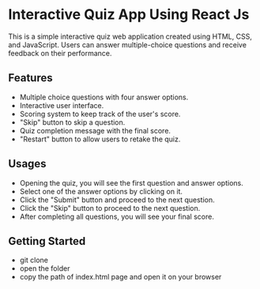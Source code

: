 # Interactive Quiz App Using React Js

This is a simple interactive quiz web application created using HTML, CSS, and JavaScript. Users can answer multiple-choice questions and receive feedback on their performance. 

## Features

- Multiple choice questions with four answer options.
- Interactive user interface.
- Scoring system to keep track of the user's score.
- "Skip" button to skip a question. 
- Quiz completion message with the final score.
- "Restart" button to allow users to retake the quiz.


## Usages

- Opening the quiz, you will see the first question and answer options.
- Select one of the answer options by clicking on it.
- Click the "Submit" button and proceed to the next question.
- Click the "Skip" button to proceed to the next question.
- After completing all questions, you will see your final score.

## Getting Started
- git clone 
- open the folder
- copy the path of index.html page and open it on your browser


